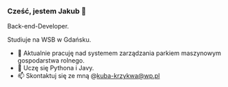 ### Cześć, jestem Jakub 👋
Back-end-Developer.

Studiuje na WSB w Gdańsku.

- 🔭 Aktualnie pracuję nad systemem zarządzania parkiem maszynowym gospodarstwa rolnego.
- 🌱 Uczę się Pythona i Javy.
- 📫 Skontaktuj się ze mną @kuba-krzykwa@wp.pl
